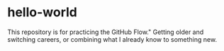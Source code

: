 # hello-world
This repository is for practicing the GitHub Flow."
Getting older and switching careers, or combining what I already know to something new. 
